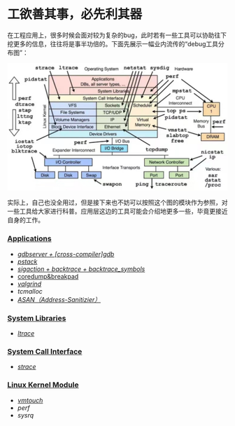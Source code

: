 # 工欲善其事，必先利其器

在工程应用上，很多时候会面对较为复杂的bug，此时若有一些工具可以协助往下挖更多的信息，往往将是事半功倍的。下面先展示一幅业内流传的“debug工具分布图”：

![Image text](../img-storage/debugtools.svg)

实际上，自己也没全用过，但是接下来也不妨可以按照这个图的模块作为参照，对一些工具给大家进行科普。应用层这边的工具可能会介绍地更多一些，毕竟更接近自身的工作。

### [Applications](./Applications)

- [*gdbserver + [cross-compiler]gdb*](./Applications/gdb+gdbserver/Readme.md)
- [*pstack*](./Applications/pstack)
- [*sigaction + backtrace + backtrace_symbols*](./Applications/backtrace)
- [coredump&breakpad](./Applications/coredump&breakpad)
- [*valgrind*](./Applications/valgrind)
- *tcmalloc*
- [*ASAN（Address-Sanitizier）*](./Applications/Address-Sanitizier)

### [System Libraries](./System%20Libraries)

- [*ltrace*](./System%20Libraries/ltrace)

### [System Call Interface](./System%20Call%20Interface)

- [*strace*](./System%20Call%20Interface/strace)

### [Linux Kernel Module](./Linux%20Kernel%20Module)

- [*vmtouch*](./Linux%20Kernel%20Module/vmtouch/Readme.md)
- *perf*
- *sysrq*





